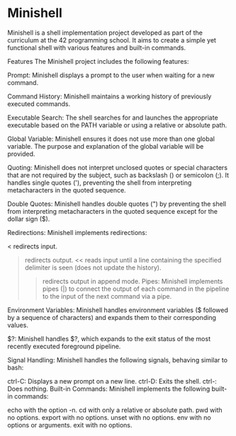 # Minishell
Minishell is a shell implementation project developed as part of the curriculum at the 42 programming school. It aims to create a simple yet functional shell with various features and built-in commands.

Features
The Minishell project includes the following features:

Prompt: Minishell displays a prompt to the user when waiting for a new command.

Command History: Minishell maintains a working history of previously executed commands.

Executable Search: The shell searches for and launches the appropriate executable based on the PATH variable or using a relative or absolute path.

Global Variable: Minishell ensures it does not use more than one global variable. The purpose and explanation of the global variable will be provided.

Quoting: Minishell does not interpret unclosed quotes or special characters that are not required by the subject, such as backslash () or semicolon (;). It handles single quotes ('), preventing the shell from interpreting metacharacters in the quoted sequence.

Double Quotes: Minishell handles double quotes (") by preventing the shell from interpreting metacharacters in the quoted sequence except for the dollar sign ($).

Redirections: Minishell implements redirections:

< redirects input.
> redirects output.
<< reads input until a line containing the specified delimiter is seen (does not update the history).
>> redirects output in append mode.
Pipes: Minishell implements pipes (|) to connect the output of each command in the pipeline to the input of the next command via a pipe.

Environment Variables: Minishell handles environment variables ($ followed by a sequence of characters) and expands them to their corresponding values.

$?: Minishell handles $?, which expands to the exit status of the most recently executed foreground pipeline.

Signal Handling: Minishell handles the following signals, behaving similar to bash:

ctrl-C: Displays a new prompt on a new line.
ctrl-D: Exits the shell.
ctrl-\: Does nothing.
Built-in Commands: Minishell implements the following built-in commands:

echo with the option -n.
cd with only a relative or absolute path.
pwd with no options.
export with no options.
unset with no options.
env with no options or arguments.
exit with no options.
